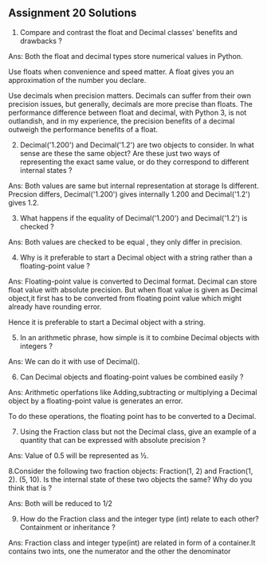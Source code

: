 
## Assignment 20 Solutions

1. Compare and contrast the float and Decimal classes' benefits and drawbacks ?

Ans: Both the float and decimal types store numerical values in Python.

Use floats when convenience and speed matter. A float gives you an approximation of the number you declare.

Use decimals when precision matters. Decimals can suffer from their own precision issues, but generally, decimals are more precise than floats. The performance difference between float and decimal, with Python 3, is not outlandish, and in my experience, the precision benefits of a decimal outweigh the performance benefits of a float.


2. Decimal('1.200') and Decimal('1.2') are two objects to consider. In what sense are these the same object? Are these just two ways of representing the exact same value, or do they correspond to different internal states ?

Ans: Both values are same but internal representation at storage Is different. Precsion differs, Decimal('1.200') gives internally 1.200 and Decimal('1.2') gives 1.2.


3. What happens if the equality of Decimal('1.200') and Decimal('1.2') is checked ?

Ans: Both values are checked to be equal , they only differ in precision.


4. Why is it preferable to start a Decimal object with a string rather than a floating-point value ?

Ans: Floating-point value is converted to Decimal format. Decimal can store float value with absolute precision. But when float value is given as Decimal object,it first has to be converted from floating point value which might already have rounding error.


Hence it is preferable to start a Decimal object with a string.

5. In an arithmetic phrase, how simple is it to combine Decimal objects with integers ?


Ans: We can do it with use of Decimal().


6. Can Decimal objects and floating-point values be combined easily ?

Ans: Arithmetic operfations like Adding,subtracting or multiplying a Decimal object by a floating-point value is generates an error.

To do these operations, the floating point has to be converted to a Decimal.


7. Using the Fraction class but not the Decimal class, give an example of a quantity that can be expressed with absolute precision ?

Ans: Value of 0.5 will be represented as ½.


8.Consider the following two fraction objects: Fraction(1, 2) and Fraction(1, 2). (5, 10). Is the internal state of these two objects the same? Why do you think that is ?

Ans: Both will be reduced to 1/2


9. How do the Fraction class and the integer type (int) relate to each other? Containment or inheritance ?

Ans: Fraction class and integer type(int) are related in form of a container.It contains two ints, one the numerator and the other the denominator
